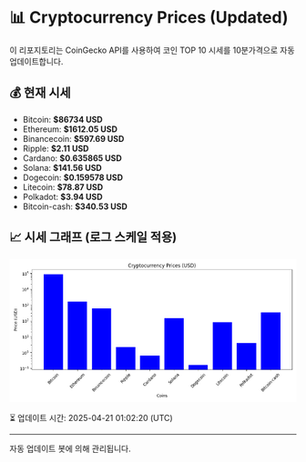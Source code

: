 
# 📊 Cryptocurrency Prices (Updated)

이 리포지토리는 CoinGecko API를 사용하여 코인 TOP 10 시세를 10분가격으로 자동 업데이트합니다.

## 💰 현재 시세
- Bitcoin: **$86734 USD**
- Ethereum: **$1612.05 USD**
- Binancecoin: **$597.69 USD**
- Ripple: **$2.11 USD**
- Cardano: **$0.635865 USD**
- Solana: **$141.56 USD**
- Dogecoin: **$0.159578 USD**
- Litecoin: **$78.87 USD**
- Polkadot: **$3.94 USD**
- Bitcoin-cash: **$340.53 USD**

## 📈 시세 그래프 (로그 스케일 적용)
![Crypto Prices](crypto_prices.png)

⏳ 업데이트 시간: 2025-04-21 01:02:20 (UTC)

---
자동 업데이트 봇에 의해 관리됩니다.
